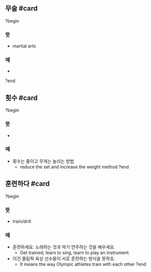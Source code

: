 ## 무술 #card
?begin
### 뜻
- martial arts
### 예
-
?end

## 횟수 #card
?begin
### 뜻
- 
### 예
- 횟수는 줄이고 무게는 늘리는 방법
	- reduce the set and increase the weight method
?end


## 훈련하다 #card
?begin
### 뜻
- train/drill
### 예
- 훈련하세요. 노래하는 것과 악기 연주하는 것을 배우세요.
	- Get trained; learn to sing, learn to play an instrument.
- 이건 올림픽 육상 선수들이 서로 훈련하는 방식을 뜻하죠.
	- It means the way Olympic athletes train with each other
?end
